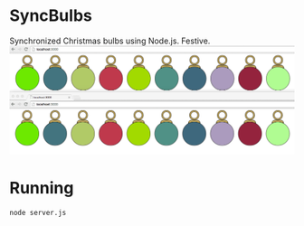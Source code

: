SyncBulbs
=========

Synchronized Christmas bulbs using Node.js. Festive.
![](https://github.com/austinkelleher/SyncBulbs/blob/master/public/img/example-run.gif)

Running
=========
    node server.js
    
